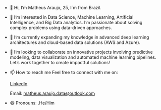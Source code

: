 - 👋 Hi, I’m Matheus Araujo, 25, I´m from Brazil.
- 👀 I’m interested in Data Science, Machine Learning, Artificial Intelligence, and Big Data analytics. I’m passionate about solving complex problems using data-driven approaches.
- 🌱 I’m currently expanding my knowledge in advanced deep learning architectures and cloud-based data solutions (AWS and Azure).
- 💞️ I’m looking to collaborate on innovative projects involving predictive modeling, data visualization and automated machine learning pipelines. Let’s work together to create impactful solutions!
- 📫 How to reach me 
      Feel free to connect with me on:
  
  [LinkedIn](https://www.linkedin.com/in/matheus-p-araujo/)  

  Email: matheus.araujo.data@outlook.com
  
- 😄 Pronouns: .He/Him

